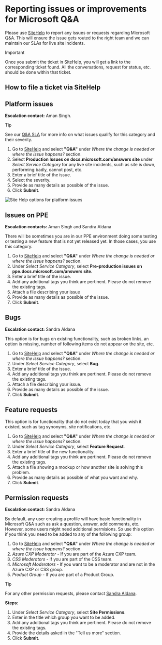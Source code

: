 # Reporting issues or improvements for Microsoft Q&A

Please use [SiteHelp](https://sitehelp.microsoft.com/new?fid=49) to report any issues or requests regarding Microsoft Q&A. This will ensure the issue gets routed to the right team and we can maintain our SLAs for live site incidents. 

> [!IMPORTANT]
> Once you submit the ticket in SiteHelp, you will get a link to the corresponding ticket found. All the conversations, request for status, etc. should be done within that ticket.

## How to file a ticket via SiteHelp

## Platform issues

**Escalation contact:** Aman Singh.

> [!TIP]
> See our [Q&A SLA](https://review.docs.microsoft.com/en-us/sre/qnasla?branch=master) for more info on what issues qualify for this category and their severity.

1. Go to [SiteHelp](https://sitehelp.microsoft.com/new?fid=57) and select **"Q&A"** under *Where the change is needed or where the issue happens?* section.
1. Select **Production Issues on docs.microsoft.com/answers site** under *Select Service Category* for any live site incidents, such as site is down, performing badly, cannot post, etc.
1. Enter a brief title of the issue.
1. Select the severity.
1. Provide as many details as possible of the issue.
1. Click **Submit**.

![Site Help options for platform issues](media/sitehelp.png)

## Issues on PPE

**Escalation contacts:** Aman Singh and Sandra Aldana

There will be sometimes you are in our PPE environment doing some testing or testing a new feature that is not yet released yet. In those cases, you use this category. 

1. Go to [SiteHelp](https://sitehelp.microsoft.com/new?fid=58) and select **"Q&A"** under *Where the change is needed or where the issue happens?* section.
1. Under *Select Service Category*, select **Pre-production issues on ppe.docs.microsoft.com/answers site**.
1. Enter a brief title of the issue.
1. Add any additional tags you think are pertinent. Please do not remove the existing tags.
1. Attach a file describing your issue
1. Provide as many details as possible of the issue.
1. Click **Submit**.

## Bugs

**Escalation contact:** Sandra Aldana

This option is for bugs on existing functionality, such as broken links, an option is missing, number of following items do not appear on the site, etc.

1. Go to [SiteHelp](https://sitehelp.microsoft.com/new?fid=59) and select **"Q&A"** under *Where the change is needed or where the issue happens?* section.
1. Under *Select Service Category*, select **Bug**.
1. Enter a brief title of the issue.
1. Add any additional tags you think are pertinent. Please do not remove the existing tags.
1. Attach a file describing your issue.
1. Provide as many details as possible of the issue.
1. Click **Submit**.

## Feature requests

This option is for functionality that do not exist today that you wish it existed, such as tag synonyms, site notifications, etc.

1. Go to [SiteHelp](https://sitehelp.microsoft.com/new?fid=60) and select **"Q&A"** under *Where the change is needed or where the issue happens?* section.
1. Under *Select Service Category*, select **Feature Request**.
1. Enter a brief title of the new functionality.
1. Add any additional tags you think are pertinent. Please do not remove the existing tags.
1. Attach a file showing a mockup or how another site is solving this problem.
1. Provide as many details as possible of what you want and why.
1. Click **Submit**.

## Permission requests

**Escalation contact:** Sandra Aldana

By default, any user creating a profile will have basic functionality in Microsoft Q&A such as ask a question, answer, add comments, etc. However, some users might need additional permisions. So use this option if you think you need to be added to any of the following group:

1. Go to [SiteHelp](https://sitehelp.microsoft.com/new?fid=49) and select **"Q&A"** under *Where the change is needed or where the issue happens?* section.
1. *Azure CXP Moderator* - If you are part of the Azure CXP team.
1. *CSS Moderators* - If you are part of the CSS team.
1. *Microsoft Moderators* - If you want to be a moderator and are not in the Azure CXP or CSS group.
1. *Product Group* - If you are part of a Product Group.

> [!TIP]
> For any other permission requests, please contact [Sandra Aldana](mailto:saldana).

**Steps**:

1. Under *Select Service Category*, select **Site Permissions**.
1. Enter in the title which group you want to be added.
1. Add any additional tags you think are pertinent. Please do not remove the existing tags.
1. Provide the details asked in the "Tell us more" section.
1. Click **Submit**.
